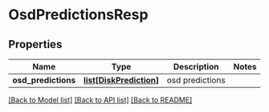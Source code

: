 # OsdPredictionsResp

## Properties
Name | Type | Description | Notes
------------ | ------------- | ------------- | -------------
**osd_predictions** | [**list[DiskPrediction]**](DiskPrediction.md) | osd predictions | 

[[Back to Model list]](../README.md#documentation-for-models) [[Back to API list]](../README.md#documentation-for-api-endpoints) [[Back to README]](../README.md)


